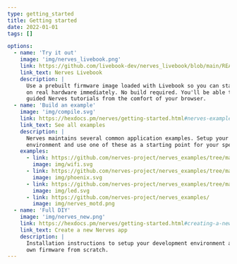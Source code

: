 ```yaml
---
type: getting_started
title: Getting started
date: 2022-01-01
tags: []

options:
  - name: 'Try it out'
    image: 'img/nerves_livebook.png'
    link: https://github.com/livebook-dev/nerves_livebook/blob/main/README.md
    link_text: Nerves Livebook
    description: |
      Use a prebuilt firmware image loaded with Livebook so you can start playing
      on real hardware immediately. No build required. You'll be able to run through
      guided Nerves tutorials from the comfort of your browser.
  - name: 'Build an example'
    image: 'img/compile.svg'
    link: https://hexdocs.pm/nerves/getting-started.html#nerves-examples
    link_text: See all examples
    description: |
      Nerves maintains several common application examples. Setup your development
      environment and use one of these as a starting point for your specific situation.
    examples:
      - link: https://github.com/nerves-project/nerves_examples/tree/main/hello_wifi
        image: img/wifi.svg
      - link: https://github.com/nerves-project/nerves_examples/tree/main/hello_phoenix
        image: img/phoenix.svg
      - link: https://github.com/nerves-project/nerves_examples/tree/main/blinky
        image: img/led.svg
      - link: https://github.com/nerves-project/nerves_examples/
        image: img/nerves_motd.png
  - name: 'Full DIY'
    image: 'img/nerves_new.png'
    link: https://hexdocs.pm/nerves/getting-started.html#creating-a-new-nerves-app
    link_text: Create a new Nerves app
    description: |
      Installation instructions to setup your development environment and make your
      own firmware from scratch.
---
```

